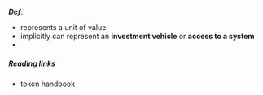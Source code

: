 ***Def***:
- represents a unit of value
- implicitly can represent an **investment vehicle** or **access to a system**
- 



##### Reading links
- token handbook